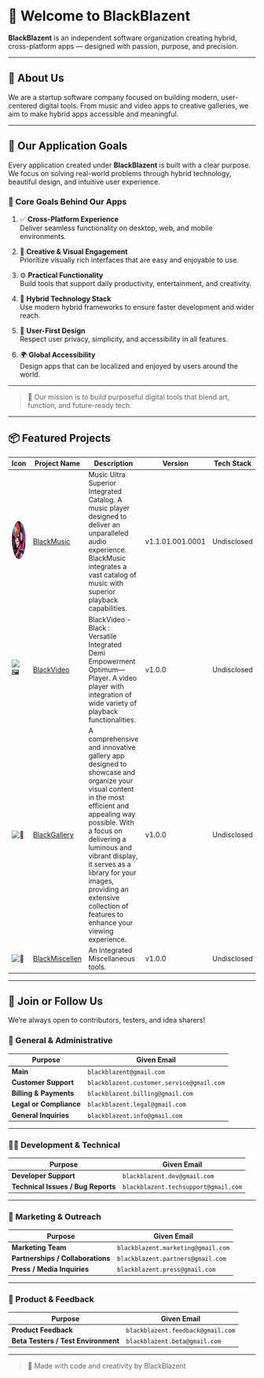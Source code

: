 # 🔹 Welcome to BlackBlazent

**BlackBlazent** is an independent software organization creating hybrid, cross-platform apps — designed with passion, purpose, and precision.

---

## 🚀 About Us

We are a startup software company focused on building modern, user-centered digital tools. From music and video apps to creative galleries, we aim to make hybrid apps accessible and meaningful.

---

## 🎯 Our Application Goals

Every application created under **BlackBlazent** is built with a clear purpose. We focus on solving real-world problems through hybrid technology, beautiful design, and intuitive user experience.

### 🌟 Core Goals Behind Our Apps

1.  
    ✅ **Cross-Platform Experience**  
    Deliver seamless functionality on desktop, web, and mobile environments.

2.  
    🎨 **Creative & Visual Engagement**  
    Prioritize visually rich interfaces that are easy and enjoyable to use.

3.  
    ⚙️ **Practical Functionality**  
    Build tools that support daily productivity, entertainment, and creativity.

4.  
    📱 **Hybrid Technology Stack**  
    Use modern hybrid frameworks to ensure faster development and wider reach.

5.  
    🔐 **User-First Design**  
    Respect user privacy, simplicity, and accessibility in all features.

6.  
    🌍 **Global Accessibility**  
    Design apps that can be localized and enjoyed by users around the world.

---

> 🧭 Our mission is to build purposeful digital tools that blend art, function, and future-ready tech.
---

## 📦 Featured Projects

| Icon | Project Name | Description | Version | Tech Stack |
|------|--------------|-------------|---------|------------|
| <img src="https://github.com/BlackBlazent/.github/blob/main/public/assets/icons/bmusic/bmusic.png" width="80px" height="80px"/> | [BlackMusic](https://github.com/BlackBlazent/BlackMusic.git) | Music Ultra Superior Integrated Catalog. A music player designed to deliver an unparalleled audio experience. BlackMusic integrates a vast catalog of music with superior playback capabilities. | v1.1.01.001.0001 | Undisclosed |
| ![🖼️](https://twemoji.maxcdn.com/v/latest/svg/1f5bc.svg) | [BlackVideo](https://github.com/BlackBlazent/BlackVideo.git) | BlackVideo - Black : Versatile Integrated Demi Empowerment Optimum—Player. A video player with integration of wide variety of playback functionalities. | v1.0.0 | Undisclosed |
| ![📸](https://twemoji.maxcdn.com/v/latest/svg/1f4f8.svg) | [BlackGallery](https://github.com/BlackBlazent/BlackGallery.git) | A comprehensive and innovative gallery app designed to showcase and organize your visual content in the most efficient and appealing way possible. With a focus on delivering a luminous and vibrant display, it serves as a library for your images, providing an extensive collection of features to enhance your viewing experience. | v1.0.0 | Undisclosed |
| ![🧰](https://twemoji.maxcdn.com/v/latest/svg/1f9f0.svg) | [BlackMiscellen](https://github.com/BlackBlazent/BlackMiscellen.git) | An Integrated Miscellaneous tools. | v1.0.0 | Undisclosed |


---

## 👤 Join or Follow Us

We’re always open to contributors, testers, and idea sharers!  

### 🔧 General & Administrative

| Purpose                               | Given Email                                                |
| ------------------------------------- | -------------------------------------------------------------- |
| **Main** | `blackblazent@gmail.com`                                      |
| **Customer Support**                  | `blackblazent.customer.service@gmail.com`                     |
| **Billing & Payments**                | `blackblazent.billing@gmail.com` |
| **Legal or Compliance**               | `blackblazent.legal@gmail.com`     |
| **General Inquiries**                 | `blackblazent.info@gmail.com`       |

---

### 🧑‍💻 Development & Technical

| Purpose                            | Given Email                                                         |
| ---------------------------------- | ----------------------------------------------------------------------- |
| **Developer Support**              | `blackblazent.dev@gmail.com`                  |
| **Technical Issues / Bug Reports** | `blackblazent.techsupport@gmail.com` |

---

### 📣 Marketing & Outreach

| Purpose                           | Given Email                                                    |
| --------------------------------- | ------------------------------------------------------------------ |
| **Marketing Team**                | `blackblazent.marketing@gmail.com` |
| **Partnerships / Collaborations** | `blackblazent.partners@gmail.com`   |
| **Press / Media Inquiries**       | `blackblazent.press@gmail.com`         |

---

### 🧪 Product & Feedback

| Purpose                             | Given Email                                                  |
| ----------------------------------- | ---------------------------------------------------------------- |
| **Product Feedback**                | `blackblazent.feedback@gmail.com` |
| **Beta Testers / Test Environment** | `blackblazent.beta@gmail.com`         |

---

> 🖤 Made with code and creativity by BlackBlazent
